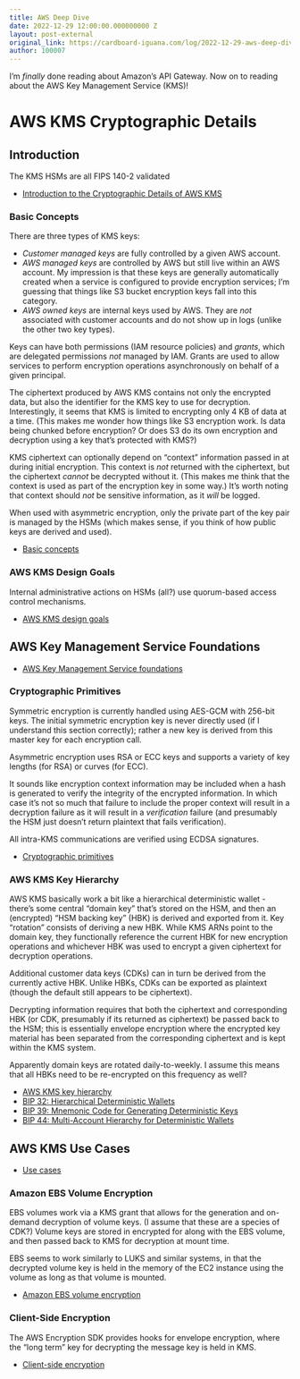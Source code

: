 ```yaml
---
title: AWS Deep Dive
date: 2022-12-29 12:00:00.000000000 Z
layout: post-external
original_link: https://cardboard-iguana.com/log/2022-12-29-aws-deep-dive.html
author: 100007
---
```


I’m _finally_ done reading about Amazon’s API Gateway. Now on to reading about the AWS Key Management Service (KMS)!

# AWS KMS Cryptographic Details

## Introduction

The KMS HSMs are all FIPS 140-2 validated

- [Introduction to the Cryptographic Details of AWS KMS](https://docs.aws.amazon.com/kms/latest/cryptographic-details/intro.html)

### Basic Concepts

There are three types of KMS keys:

- _Customer managed keys_ are fully controlled by a given AWS account.
- _AWS managed keys_ are controlled by AWS but still live within an AWS account. My impression is that these keys are generally automatically created when a service is configured to provide encryption services; I’m guessing that things like S3 bucket encryption keys fall into this category.
- _AWS owned keys_ are internal keys used by AWS. They are _not_ associated with customer accounts and do not show up in logs (unlike the other two key types).

Keys can have both permissions (IAM resource policies) and _grants_, which are delegated permissions _not_ managed by IAM. Grants are used to allow services to perform encryption operations asynchronously on behalf of a given principal.

The ciphertext produced by AWS KMS contains not only the encrypted data, but also the identifier for the KMS key to use for decryption. Interestingly, it seems that KMS is limited to encrypting only 4 KB of data at a time. (This makes me wonder how things like S3 encryption work. Is data being chunked before encryption? Or does S3 do its own encryption and decryption using a key that’s protected with KMS?)

KMS ciphertext can optionally depend on “context” information passed in at during initial encryption. This context is _not_ returned with the ciphertext, but the ciphertext _cannot_ be decrypted without it. (This makes me think that the context is used as part of the encryption key in some way.) It’s worth noting that context should _not_ be sensitive information, as it _will_ be logged.

When used with asymmetric encryption, only the private part of the key pair is managed by the HSMs (which makes sense, if you think of how public keys are derived and used).

- [Basic concepts](https://docs.aws.amazon.com/kms/latest/cryptographic-details/basic-concepts.html)

### AWS KMS Design Goals

Internal administrative actions on HSMs (all?) use quorum-based access control mechanisms.

- [AWS KMS design goals](https://docs.aws.amazon.com/kms/latest/cryptographic-details/design-goals.html)

## AWS Key Management Service Foundations

- [AWS Key Management Service foundations](https://docs.aws.amazon.com/kms/latest/cryptographic-details/foundation.html)

### Cryptographic Primitives

Symmetric encryption is currently handled using AES-GCM with 256-bit keys. The initial symmetric encryption key is never directly used (if I understand this section correctly); rather a new key is derived from this master key for each encryption call.

Asymmetric encryption uses RSA or ECC keys and supports a variety of key lengths (for RSA) or curves (for ECC).

It sounds like encryption context information may be included when a hash is generated to verify the integrity of the encrypted information. In which case it’s not so much that failure to include the proper context will result in a decryption failure as it will result in a _verification_ failure (and presumably the HSM just doesn’t return plaintext that fails verification).

All intra-KMS communications are verified using ECDSA signatures.

- [Cryptographic primitives](https://docs.aws.amazon.com/kms/latest/cryptographic-details/crypto-primitives.html)

### AWS KMS Key Hierarchy

AWS KMS basically work a bit like a hierarchical deterministic wallet - there’s some central “domain key” that’s stored on the HSM, and then an (encrypted) “HSM backing key” (HBK) is derived and exported from it. Key “rotation” consists of deriving a new HBK. While KMS ARNs point to the domain key, they functionally reference the current HBK for new encryption operations and whichever HBK was used to encrypt a given ciphertext for decryption operations.

Additional customer data keys (CDKs) can in turn be derived from the currently active HBK. Unlike HBKs, CDKs can be exported as plaintext (though the default still appears to be ciphertext).

Decrypting information requires that both the ciphertext and corresponding HBK (or CDK, presumably if its returned as ciphertext) be passed back to the HSM; this is essentially envelope encryption where the encrypted key material has been separated from the corresponding ciphertext and is kept within the KMS system.

Apparently domain keys are rotated daily-to-weekly. I assume this means that all HBKs need to be re-encrypted on this frequency as well?

- [AWS KMS key hierarchy](https://docs.aws.amazon.com/kms/latest/cryptographic-details/key-hierarchy.html)
- [BIP 32: Hierarchical Deterministic Wallets](https://github.com/bitcoin/bips/blob/master/bip-0032.mediawiki)
- [BIP 39: Mnemonic Code for Generating Deterministic Keys](https://github.com/bitcoin/bips/blob/master/bip-0039.mediawiki)
- [BIP 44: Multi-Account Hierarchy for Deterministic Wallets](https://github.com/bitcoin/bips/blob/master/bip-0044.mediawiki)

## AWS KMS Use Cases

- [Use cases](https://docs.aws.amazon.com/kms/latest/cryptographic-details/use-cases.html)

### Amazon EBS Volume Encryption

EBS volumes work via a KMS grant that allows for the generation and on-demand decryption of volume keys. (I assume that these are a species of CDK?) Volume keys are stored in encrypted for along with the EBS volume, and then passed back to KMS for decryption at mount time.

EBS seems to work similarly to LUKS and similar systems, in that the decrypted volume key is held in the memory of the EC2 instance using the volume as long as that volume is mounted.

- [Amazon EBS volume encryption](https://docs.aws.amazon.com/kms/latest/cryptographic-details/ebs-volume-encryption.html)

### Client-Side Encryption

The AWS Encryption SDK provides hooks for envelope encryption, where the “long term” key for decrypting the message key is held in KMS.

- [Client-side encryption](https://docs.aws.amazon.com/kms/latest/cryptographic-details/client-side-encryption.html)
